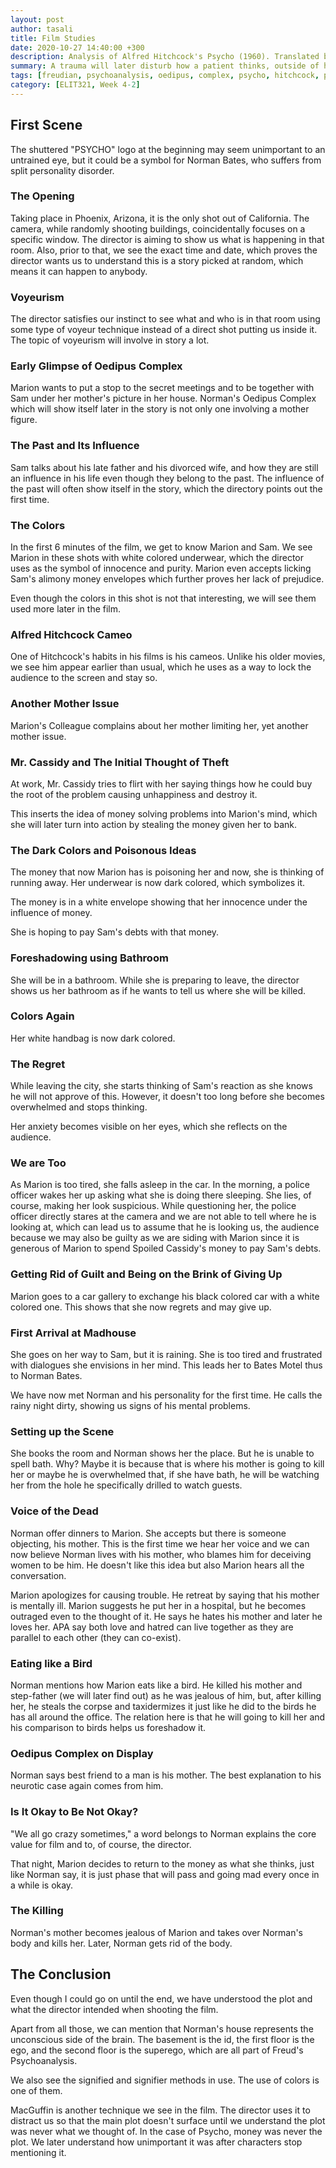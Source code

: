 ```yaml
---
layout: post
author: tasali
title: Film Studies
date: 2020-10-27 14:40:00 +300
description: Analysis of Alfred Hitchcock's Psycho (1960). Translated by Tasalı, B., V., originally created by Aydın, P. A.
summary: A trauma will later disturb how a patient thinks, outside of his/her understanding and observation. In the case of Norman, we see how his father's death destroy his entire life and makes him become a subject of the past and its marks.
tags: [freudian, psychoanalysis, oedipus, complex, psycho, hitchcock, psychoanalysis, id, ego, superego, unconscious, signifier, signified]
category: [ELIT321, Week 4-2]
---
```


## First Scene
 
The shuttered "PSYCHO" logo at the beginning may seem unimportant to an untrained eye, but it could be a symbol for Norman Bates, who suffers from split personality disorder.

### The Opening

Taking place in Phoenix, Arizona, it is the only shot out of California. The camera, while randomly shooting buildings, coincidentally focuses on a specific window. The director is aiming to show us what is happening in that room. Also, prior to that, we see the exact time and date, which proves the director wants us to understand this is a story picked at random, which means it can happen to anybody.

### Voyeurism

The director satisfies our instinct to see what and who is in that room using some type of voyeur technique instead of a direct shot putting us inside it. The topic of voyeurism will involve in story a lot.

### Early Glimpse of Oedipus Complex

Marion wants to put a stop to the secret meetings and to be together with Sam under her mother's picture in her house. Norman's Oedipus Complex which will show itself later in the story is not only one involving a mother figure.

### The Past and Its Influence

Sam talks about his late father and his divorced wife, and how they are still an influence in his life even though they belong to the past. The influence of the past will often show itself in the story, which the directory points out the first time.

### The Colors

In the first 6 minutes of the film, we get to know Marion and Sam. We see Marion in these shots with white colored underwear, which the director uses as the symbol of innocence and purity. Marion even accepts licking Sam's alimony money envelopes which further proves her lack of prejudice. 

Even though the colors in this shot is not that interesting, we will see them used more later in the film.

### Alfred Hitchcock Cameo

One of Hitchcock's habits in his films is his cameos. Unlike his older movies, we see him appear earlier than usual, which he uses as a way to lock the audience to the screen and stay so.

### Another Mother Issue

Marion's Colleague complains about her mother limiting her, yet another mother issue.

### Mr. Cassidy and The Initial Thought of Theft

At work, Mr. Cassidy tries to flirt with her saying things how he could buy the root of the problem causing unhappiness and destroy it.

This inserts the idea of money solving problems into Marion's mind, which she will later turn into action by stealing the money given her to bank.

### The Dark Colors and Poisonous Ideas

The money that now Marion has is poisoning her and now, she is thinking of running away. Her underwear is now dark colored, which symbolizes it.

The money is in a white envelope showing that her innocence under the influence of money.

She is hoping to pay Sam's debts with that money.

### Foreshadowing using Bathroom

She will be in a bathroom. While she is preparing to leave, the director shows us her bathroom as if he wants to tell us where she will be killed.

### Colors Again

Her white handbag is now dark colored. 

### The Regret

While leaving the city, she starts thinking of Sam's reaction as she knows he will not approve of this. However, it doesn't too long before she becomes overwhelmed and stops thinking.

Her anxiety becomes visible on her eyes, which she reflects on the audience.

### We are Too

As Marion is too tired, she falls asleep in the car. In the morning, a police officer wakes her up asking what she is doing there sleeping. She lies, of course, making her look suspicious. While questioning her, the police officer directly stares at the camera and we are not able to tell where he is looking at, which can lead us to assume that he is looking us, the audience because we may also be guilty as we are siding with Marion since it is generous of Marion to spend Spoiled Cassidy's money to pay Sam's debts.

### Getting Rid of Guilt and Being on the Brink of Giving Up

Marion goes to a car gallery to exchange his black colored car with a white colored one. This shows that she now regrets and may give up.

### First Arrival at Madhouse

She goes on her way to Sam, but it is raining. She is too tired and frustrated with dialogues she envisions in her mind. This leads her to Bates Motel thus to Norman Bates.

We have now met Norman and his personality for the first time. He calls the rainy night dirty, showing us signs of his mental problems.

### Setting up the Scene

She books the room and Norman shows her the place. But he is unable to spell bath. Why? Maybe it is because that is where his mother is going to kill her or maybe he is overwhelmed that, if she have bath, he will be watching her from the hole he specifically drilled to watch guests.

### Voice of the Dead

Norman offer dinners to Marion. She accepts but there is someone objecting, his mother. This is the first time we hear her voice and we can now believe Norman lives with his mother, who blames him for deceiving women to be him. He doesn't like this idea but also Marion hears all the conversation. 

Marion apologizes for causing trouble. He retreat by saying that his mother is mentally ill. Marion suggests he put her in a hospital, but he becomes outraged even to the thought of it. He says he hates his mother and later he loves her. APA say both love and hatred can live together as they are parallel to each other (they can co-exist).

### Eating like a Bird

Norman mentions how Marion eats like a bird. He killed his mother and step-father (we will later find out) as he was jealous of him, but, after killing her, he steals the corpse and taxidermizes it just like he did to the birds he has all around the office. The relation here is that he will going to kill her and his comparison to birds helps us foreshadow it.

### Oedipus Complex on Display

Norman says best friend to a man is his mother. The best explanation to his neurotic case again comes from him.

### Is It Okay to Be Not Okay?

"We all go crazy sometimes," a word belongs to Norman explains the core value for film and to, of course, the director.

That night, Marion decides to return to the money as what she thinks, just like Norman say, it is just phase that will pass and going mad every once in a while is okay.

### The Killing 

Norman's mother becomes jealous of Marion and takes over Norman's body and kills her. Later, Norman gets rid of the body. 

## The Conclusion

Even though I could go on until the end, we have understood the plot and what the director intended when shooting the film.

Apart from all those, we can mention that Norman's house represents the unconscious side of the brain. The basement is the id, the first floor is the ego, and the second floor is the superego, which are all part of Freud's Psychoanalysis.

We also see the signified and signifier methods in use. The use of colors is one of them. 

MacGuffin is another technique we see in the film. The director uses it to distract us so that the main plot doesn't surface until we understand the plot was never what we thought of. In the case of Psycho, money was never the plot. We later understand how unimportant it was after characters stop mentioning it.